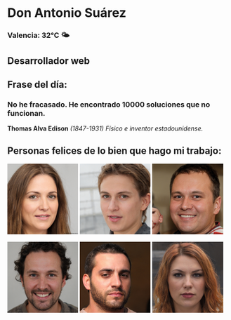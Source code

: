 # Don Antonio Suárez
### Valencia:  32°C 🌤️
## Desarrollador web
## Frase del día:
<!-- START QUOTE -->
### No he fracasado. He encontrado 10000 soluciones que no funcionan.
**Thomas Alva Edison** *(1847-1931) Físico e inventor estadounidense.*
<!-- END QUOTE -->






## Personas felices de lo bien que hago mi trabajo:

<p float="left">
  <img src="src/image_0.png" width="32%" />
  <img src="src/image_1.png" width="32%" /> 
  <img src="src/image_2.png" width="32%" />
</p>
<p float="left">
  <img src="src/image_3.png" width="32%" />
  <img src="src/image_4.png" width="32%" /> 
  <img src="src/image_5.png" width="32%" />
</p>